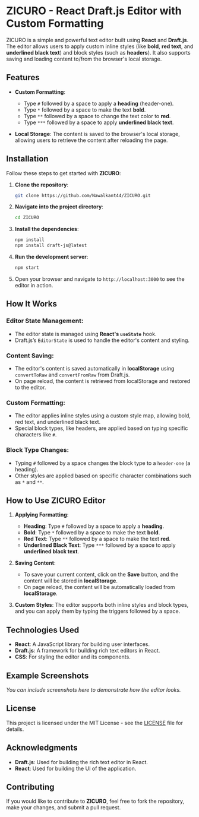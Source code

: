 # ZICURO - React Draft.js Editor with Custom Formatting

ZICURO is a simple and powerful text editor built using **React** and **Draft.js**. The editor allows users to apply custom inline styles (like **bold**, **red text**, and **underlined black text**) and block styles (such as **headers**). It also supports saving and loading content to/from the browser's local storage.

## Features

- **Custom Formatting**:

  - Type `#` followed by a space to apply a **heading** (header-one).
  - Type `*` followed by a space to make the text **bold**.
  - Type `**` followed by a space to change the text color to **red**.
  - Type `***` followed by a space to apply **underlined black text**.

- **Local Storage**: The content is saved to the browser's local storage, allowing users to retrieve the content after reloading the page.

## Installation

Follow these steps to get started with **ZICURO**:

1. **Clone the repository**:

   ```bash
   git clone https://github.com/Nawalkant44/ZICURO.git
   ```

2. **Navigate into the project directory**:

   ```bash
   cd ZICURO
   ```

3. **Install the dependencies**:

   ```bash
   npm install
   npm install draft-js@latest
   ```

4. **Run the development server**:

   ```bash
   npm start
   ```

5. Open your browser and navigate to `http://localhost:3000` to see the editor in action.

## How It Works

### Editor State Management:

- The editor state is managed using **React's `useState`** hook.
- Draft.js’s `EditorState` is used to handle the editor's content and styling.

### Content Saving:

- The editor's content is saved automatically in **localStorage** using `convertToRaw` and `convertFromRaw` from Draft.js.
- On page reload, the content is retrieved from localStorage and restored to the editor.

### Custom Formatting:

- The editor applies inline styles using a custom style map, allowing bold, red text, and underlined black text.
- Special block types, like headers, are applied based on typing specific characters like `#`.

### Block Type Changes:

- Typing `#` followed by a space changes the block type to a `header-one` (a heading).
- Other styles are applied based on specific character combinations such as `*` and `**`.

## How to Use ZICURO Editor

1. **Applying Formatting**:

   - **Heading**: Type `#` followed by a space to apply a **heading**.
   - **Bold**: Type `*` followed by a space to make the text **bold**.
   - **Red Text**: Type `**` followed by a space to make the text **red**.
   - **Underlined Black Text**: Type `***` followed by a space to apply **underlined black text**.

2. **Saving Content**:

   - To save your current content, click on the **Save** button, and the content will be stored in **localStorage**.
   - On page reload, the content will be automatically loaded from **localStorage**.

3. **Custom Styles**: The editor supports both inline styles and block types, and you can apply them by typing the triggers followed by a space.

## Technologies Used

- **React**: A JavaScript library for building user interfaces.
- **Draft.js**: A framework for building rich text editors in React.
- **CSS**: For styling the editor and its components.

## Example Screenshots

_You can include screenshots here to demonstrate how the editor looks._

## License

This project is licensed under the MIT License - see the [LICENSE](LICENSE) file for details.

## Acknowledgments

- **Draft.js**: Used for building the rich text editor in React.
- **React**: Used for building the UI of the application.

## Contributing

If you would like to contribute to **ZICURO**, feel free to fork the repository, make your changes, and submit a pull request.
